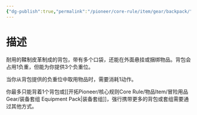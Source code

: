 ```yaml
---
{"dg-publish":true,"permalink":"/pioneer/core-rule/item/gear/backpack/"}
---
```


# 描述
耐用的鞣制皮革制成的背包，带有多个口袋，还能在外面悬挂或捆绑物品。背包会占用1负重，但能为你提供3个负重位。

当你从背包提供的负重位中取用物品时，需要消耗1动作。

你最多只能背着1个背包或[[开拓Pioneer/核心规则Core Rule/物品Item/冒险用品Gear/装备套组 Equipment Pack\|装备套组]]，强行携带更多的背包或套组需要通过其他方式。